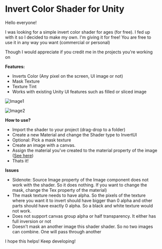 # Invert Color Shader for Unity
Hello everyone!

I was looking for a simple invert color shader for ages (for free). I fed up with it so I decided to make my own.
I'm giving it for free! You are free to use it in any way you want (commercial or personal)

Though I would appreciate if you credit me in the projects you're working on

**Features:**
- Inverts Color (Any pixel on the screen, UI image or not)
- Mask Texture
- Texture Tint
- Works with existing Unity UI features such as filled or sliced image

![Image1](https://i.imgur.com/Zt2huoW.png)

![Image2](https://i.imgur.com/8m64mT8.gif)


**How to use?**
- Import the shader to your project (drag-drop to a folder)
- Create a new Material and change the Shader type to InvertUI
- Optional: Pick a mask texture
- Create an image with a canvas.
- Assign the material you've created to the material property of the image ([See here](https://i.imgur.com/eEKmjZN.png))
- Thats it! 

**Issues**
- Sidenote: Source Image property of the Image component does not work with the shader. So it does nothing. If you want to change the mask, change the Tex property of the material)  
- The mask texture needs to have alpha. So the pixels of the texture where you want it to invert should have bigger than 0 alpha and other parts should have exactly 0 alpha. So a black and white texture would not work.
- Does not support canvas group alpha or half transparency. It either has full inversion or not
- Doesn't mask an another image this shader shader. So no two images can combine. One will pass through another



I hope this helps! Keep developing!
